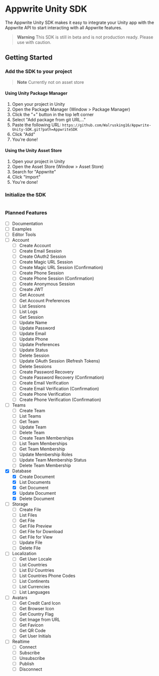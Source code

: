 ﻿# Appwrite Unity SDK

The Appwrite Unity SDK makes it easy to integrate your Unity app with the Appwrite API to start interacting with all
Appwrite features.

> **Warning**
> This SDK is still in beta and is not production ready. Please use with caution.

## Getting Started

### Add the SDK to your project

> **Note**
> Currently not on asset store

#### Using Unity Package Manager

1. Open your project in Unity
2. Open the Package Manager (Window > Package Manager)
3. Click the "+" button in the top left corner
4. Select "Add package from git URL..."
5. Paste the following URL: ```https://github.com/Walrusking16/Appwrite-Unity-SDK.git?path=AppwriteSDK```
6. Click "Add"
7. You're done!

#### Using the Unity Asset Store

1. Open your project in Unity
2. Open the Asset Store (Window > Asset Store)
3. Search for "Appwrite"
4. Click "Import"
5. You're done!

### Initialize the SDK

```csharp
```

### Planned Features

- [ ] Documentation
- [ ] Examples
- [ ] Editor Tools
- [ ] Account
    - [ ] Create Account
    - [ ] Create Email Session
    - [ ] Create OAuth2 Session
    - [ ] Create Magic URL Session
    - [ ] Create Magic URL Session (Confirmation)
    - [ ] Create Phone Session
    - [ ] Create Phone Session (Confirmation)
    - [ ] Create Anonymous Session
    - [ ] Create JWT
    - [ ] Get Account
    - [ ] Get Account Preferences
    - [ ] List Sessions
    - [ ] List Logs
    - [ ] Get Session
    - [ ] Update Name
    - [ ] Update Password
    - [ ] Update Email
    - [ ] Update Phone
    - [ ] Update Preferences
    - [ ] Update Status
    - [ ] Delete Session
    - [ ] Update OAuth Session (Refresh Tokens)
    - [ ] Delete Sessions
    - [ ] Create Password Recovery
    - [ ] Create Password Recovery (Confirmation)
    - [ ] Create Email Verification
    - [ ] Create Email Verification (Confirmation)
    - [ ] Create Phone Verification
    - [ ] Create Phone Verification (Confirmation)
- [ ] Teams
    - [ ] Create Team
    - [ ] List Teams
    - [ ] Get Team
    - [ ] Update Team
    - [ ] Delete Team
    - [ ] Create Team Memberships
    - [ ] List Team Memberships
    - [ ] Get Team Membership
    - [ ] Update Membership Roles
    - [ ] Update Team Membership Status
    - [ ] Delete Team Membership
- [x] Database
    - [x] Create Document
    - [x] List Documents
    - [x] Get Document
    - [x] Update Document
    - [x] Delete Document
- [ ] Storage
    - [ ] Create File
    - [ ] List Files
    - [ ] Get File
    - [ ] Get File Preview
    - [ ] Get File for Download
    - [ ] Get File for View
    - [ ] Update File
    - [ ] Delete File
- [ ] Localization
    - [ ] Get User Locale
    - [ ] List Countries
    - [ ] List EU Countries
    - [ ] List Countries Phone Codes
    - [ ] List Continents
    - [ ] List Currencies
    - [ ] List Languages
- [ ] Avatars
    - [ ] Get Credit Card Icon
    - [ ] Get Browser Icon
    - [ ] Get Country Flag
    - [ ] Get Image from URL
    - [ ] Get Favicon
    - [ ] Get QR Code
    - [ ] Get User Initials
- [ ] Realtime
    - [ ] Connect
    - [ ] Subscribe
    - [ ] Unsubscribe
    - [ ] Publish
    - [ ] Disconnect
